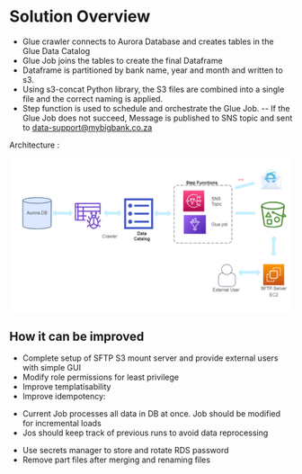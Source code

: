 # Solution Overview

- Glue crawler connects to Aurora Database and creates tables in the Glue Data Catalog
- Glue Job joins the tables to create the final Dataframe
- Dataframe is partitioned by bank name, year and month and written to s3.
- Using s3-concat Python library, the S3 files are combined into a single file and the correct naming is applied.
- Step function is used to schedule and orchestrate the Glue Job. 
-- If the Glue Job does not succeed, Message is published to SNS topic and sent to data-support@mybigbank.co.za

Architecture :

![](architecture.png)

## How it can be improved
- Complete setup of SFTP S3 mount server and provide external users with simple GUI
- Modify role permissions for least privilege
- Improve templatisability
- Improve idempotency:
* Current Job processes all data in DB at once. Job should be modified for incremental loads
* Jos should keep track of previous runs to avoid data reprocessing
- Use secrets manager to store and rotate RDS password
- Remove part files after merging and renaming files